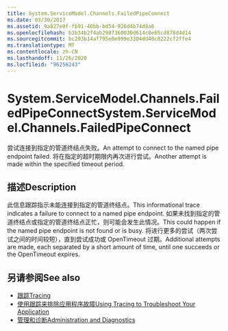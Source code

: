 ```yaml
---
title: System.ServiceModel.Channels.FailedPipeConnect
ms.date: 03/30/2017
ms.assetid: 9a827e0f-fb91-46bb-bd54-926d4b74d8a6
ms.openlocfilehash: b3b34b2f4ab2987360030d614c8e65cd878d4d14
ms.sourcegitcommit: bc293b14af795e0e999e3304dd40c0222cf2ffe4
ms.translationtype: MT
ms.contentlocale: zh-CN
ms.lasthandoff: 11/26/2020
ms.locfileid: "96256243"
---
```

# <a name="systemservicemodelchannelsfailedpipeconnect"></a><span data-ttu-id="7b1ea-102">System.ServiceModel.Channels.FailedPipeConnect</span><span class="sxs-lookup"><span data-stu-id="7b1ea-102">System.ServiceModel.Channels.FailedPipeConnect</span></span>

<span data-ttu-id="7b1ea-103">尝试连接到指定的管道终结点失败。</span><span class="sxs-lookup"><span data-stu-id="7b1ea-103">An attempt to connect to the named pipe endpoint failed.</span></span> <span data-ttu-id="7b1ea-104">将在指定的超时期限内再次进行尝试。</span><span class="sxs-lookup"><span data-stu-id="7b1ea-104">Another attempt is made within the specified timeout period.</span></span>  
  
## <a name="description"></a><span data-ttu-id="7b1ea-105">描述</span><span class="sxs-lookup"><span data-stu-id="7b1ea-105">Description</span></span>  

 <span data-ttu-id="7b1ea-106">此信息跟踪指示未能连接到指定的管道终结点。</span><span class="sxs-lookup"><span data-stu-id="7b1ea-106">This informational trace indicates a failure to connect to a named pipe endpoint.</span></span> <span data-ttu-id="7b1ea-107">如果未找到指定的管道终结点或指定的管道终结点正忙，则可能会发生此情况。</span><span class="sxs-lookup"><span data-stu-id="7b1ea-107">This could happen if the named pipe endpoint is not found or is busy.</span></span> <span data-ttu-id="7b1ea-108">将进行更多的尝试（两次尝试之间的时间较短），直到尝试成功或 OpenTimeout 过期。</span><span class="sxs-lookup"><span data-stu-id="7b1ea-108">Additional attempts are made, each separated by a short amount of time, until one succeeds or the OpenTimeout expires.</span></span>  
  
## <a name="see-also"></a><span data-ttu-id="7b1ea-109">另请参阅</span><span class="sxs-lookup"><span data-stu-id="7b1ea-109">See also</span></span>

- [<span data-ttu-id="7b1ea-110">跟踪</span><span class="sxs-lookup"><span data-stu-id="7b1ea-110">Tracing</span></span>](index.md)
- [<span data-ttu-id="7b1ea-111">使用跟踪来排除应用程序故障</span><span class="sxs-lookup"><span data-stu-id="7b1ea-111">Using Tracing to Troubleshoot Your Application</span></span>](using-tracing-to-troubleshoot-your-application.md)
- [<span data-ttu-id="7b1ea-112">管理和诊断</span><span class="sxs-lookup"><span data-stu-id="7b1ea-112">Administration and Diagnostics</span></span>](../index.md)
